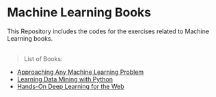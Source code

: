 # Machine Learning Books

This Repository includes the codes for the exercises related to Machine Learning books. <br /><br />

>List of Books:

- [Approaching Any Machine Learning Problem](https://github.com/gurkandyilmaz/courses-and-tutorials/tree/master/machine_learning/ApproachingAnyMachineLearningProblem)
- [Learning Data Mining with Python](https://github.com/gurkandyilmaz/courses-and-tutorials/tree/master/machine_learning/LearningDataMiningwithPython)
- [Hands-On Deep Learning for the Web](https://github.com/gurkandyilmaz/courses-and-tutorials/tree/master/machine_learning/HandsOnDLforWeb)




